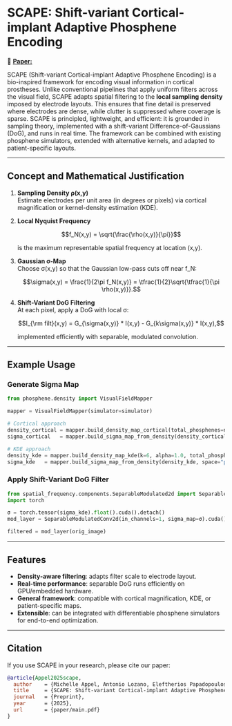 # SCAPE: Shift-variant Cortical-implant Adaptive Phosphene Encoding

📄 [**Paper:**](paper/main.pdf)

SCAPE (Shift-variant Cortical-implant Adaptive Phosphene Encoding) is a bio-inspired framework for encoding visual information in cortical prostheses. 
Unlike conventional pipelines that apply uniform filters across the visual field, SCAPE adapts spatial filtering to the **local sampling density** imposed 
by electrode layouts. This ensures that fine detail is preserved where electrodes are dense, while clutter is suppressed where coverage is sparse. 
SCAPE is principled, lightweight, and efficient: it is grounded in sampling theory, implemented with a shift-variant Difference-of-Gaussians (DoG), and 
runs in real time. The framework can be combined with existing phosphene simulators, extended with alternative kernels, and adapted to patient-specific layouts.

---

## Concept and Mathematical Justification

1. **Sampling Density ρ(x,y)**  
   Estimate electrodes per unit area (in degrees or pixels) via cortical magnification or kernel-density estimation (KDE).

2. **Local Nyquist Frequency**  
   ```math
   f_N(x,y) = \sqrt{\frac{\rho(x,y)}{\pi}}
   ```

   is the maximum representable spatial frequency at location (x,y).

3. **Gaussian σ-Map**  
   Choose σ(x,y) so that the Gaussian low-pass cuts off near f_N:
   ```math
   \sigma(x,y) = \frac{1}{2\pi f_N(x,y)}
                = \tfrac{1}{2}\sqrt{\tfrac{1}{\pi \rho(x,y)}}.
   ```

4. **Shift-Variant DoG Filtering**  
   At each pixel, apply a DoG with local σ:
   ```math
   I_{\rm filt}(x,y)
     = G_{\sigma(x,y)} * I(x,y) - G_{k\sigma(x,y)} * I(x,y),
   ```
   implemented efficiently with separable, modulated convolution.

---

## Example Usage

### Generate Sigma Map

```python
from phosphene.density import VisualFieldMapper

mapper = VisualFieldMapper(simulator=simulator)

# Cortical approach
density_cortical = mapper.build_density_map_cortical(total_phosphenes=n_phosphenes)
sigma_cortical   = mapper.build_sigma_map_from_density(density_cortical, space="pixel")

# KDE approach
density_kde = mapper.build_density_map_kde(k=6, alpha=1.0, total_phosphenes=n_phosphenes)
sigma_kde   = mapper.build_sigma_map_from_density(density_kde, space="pixel")
```

### Apply Shift-Variant DoG Filter

```python
from spatial_frequency.components.SeparableModulated2d import SeparableModulatedConv2d
import torch

σ = torch.tensor(sigma_kde).float().cuda().detach()
mod_layer = SeparableModulatedConv2d(in_channels=1, sigma_map=σ).cuda().eval()

filtered = mod_layer(orig_image)
```

---

## Features
- **Density-aware filtering**: adapts filter scale to electrode layout.  
- **Real-time performance**: separable DoG runs efficiently on GPU/embedded hardware.  
- **General framework**: compatible with cortical magnification, KDE, or patient-specific maps.  
- **Extensible**: can be integrated with differentiable phosphene simulators for end-to-end optimization.  

---

## Citation
If you use SCAPE in your research, please cite our paper:

```bibtex
@article{Appel2025scape,
  author    = {Michelle Appel, Antonio Lozano, Eleftherios Papadopoulos, Umut Güçlü, Yağmur Güçlütürk},
  title     = {SCAPE: Shift-variant Cortical-implant Adaptive Phosphene Encoding},
  journal   = {Preprint},
  year      = {2025},
  url       = {paper/main.pdf}
}
```
